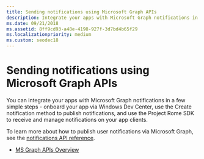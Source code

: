 ```yaml
---
title: Sending notifications using Microsoft Graph APIs
description: Integrate your apps with Microsoft Graph notifications in a few simple steps.
ms.date: 09/21/2018
ms.assetid: 8ff9cd93-a48e-4198-927f-3d7bd4b65f29
ms.localizationpriority: medium
ms.custom: seodec18
---
```


# Sending notifications using Microsoft Graph APIs

You can integrate your apps with Microsoft Graph notifications in a few simple steps - onboard your app via Windows Dev Center, use the Create notification method to publish notifications, and use the Project Rome SDK to receive and manage notifications on your app clients.

To learn more about how to publish user notifications via Microsoft Graph, see the [notifications API reference](https://developer.microsoft.com/graph/docs/api-reference/beta/resources/notifications-api-overview).

* [MS Graph APIs Overview](https://developer.microsoft.com/en-us/graph/docs/concepts/notifications-concept-overview)
